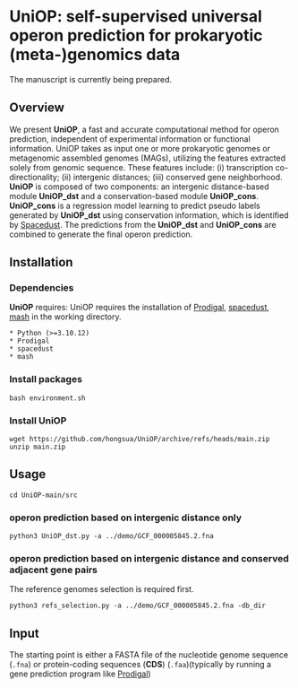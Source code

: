 # UniOP: self-supervised universal operon prediction for prokaryotic (meta-)genomics data
The manuscript is currently being prepared.

## Overview
We present **UniOP**, a fast and accurate computational method for operon prediction, independent of experimental information or functional information. UniOP takes as input one or more prokaryotic genomes or metagenomic assembled genomes (MAGs), utilizing the features extracted solely from genomic sequence. These features include:
(i) transcription co-directionality;
(ii) intergenic distances; 
(iii) conserved gene neighborhood. 
**UniOP** is composed of two components: an intergenic distance-based module **UniOP_dst** and a conservation-based module **UniOP_cons**. **UniOP_cons** is a regression model learning to predict pseudo labels generated by **UniOP_dst** using conservation information, which is identified by [Spacedust](https://github.com/soedinglab/spacedust). The predictions from the **UniOP_dst** and **UniOP_cons** are combined to generate the final operon prediction. 


## Installation
### Dependencies
**UniOP** requires:
UniOP requires the installation of [Prodigal](https://github.com/hyattpd/Prodigal/wiki/installation), [spacedust](https://github.com/soedinglab/spacedust), [mash](https://github.com/marbl/mash) in the working directory.
```
* Python (>=3.10.12)
* Prodigal
* spacedust 
* mash
```
### Install packages
```
bash environment.sh
```
### Install UniOP
```
wget https://github.com/hongsua/UniOP/archive/refs/heads/main.zip
unzip main.zip
```
## Usage
```
cd UniOP-main/src
```
### operon prediction based on intergenic distance only
```
python3 UniOP_dst.py -a ../demo/GCF_000005845.2.fna
```
### operon prediction based on intergenic distance and conserved adjacent gene pairs
The reference genomes selection is required first.
```
python3 refs_selection.py -a ../demo/GCF_000005845.2.fna -db_dir 
```





## Input
The starting point is either a FASTA file of the nucleotide genome sequence (`.fna`) or protein-coding sequences (**CDS**) (`.faa`)(typically by running a gene prediction program like [Prodigal](https://github.com/hyattpd/Prodigal))
